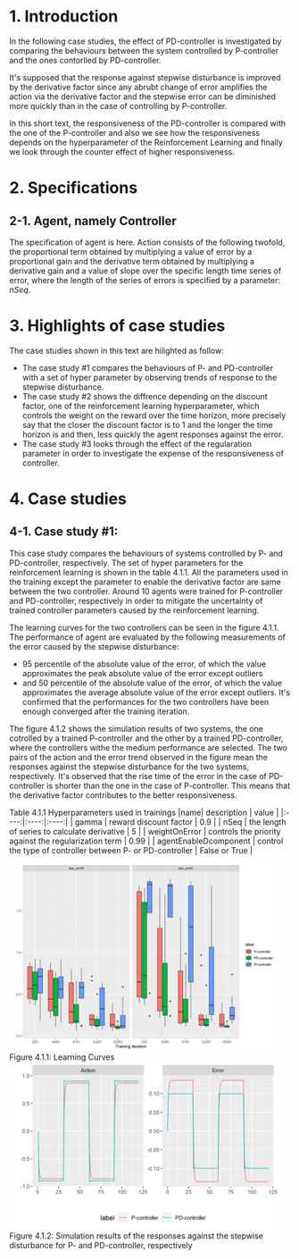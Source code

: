 

# 1. Introduction
In the following case studies,
the effect of PD-controller is investigated 
by comparing the behaviours between the system controlled by P-controller
and the ones contorlled by PD-controller.

It's supposed that 
the response against stepwise disturbance 
is improved by the derivative factor
since any abrubt change of error amplifies the action
via the derivative factor and the stepwise error can be diminished more quickly  than in the case of controlling by P-controller.

In this short text,
the responsiveness of the PD-controller is compared with the one of the P-controller
and also we see how the responsiveness depends on the hyperparameter of the Reinforcement Learning
and finally we look through the counter effect of higher responsiveness.

# 2. Specifications

## 2-1. Agent, namely Controller
The specification of agent is here.
Action consists of the following twofold,
the proportional term obtained by multiplying a value of error by a proportional gain
and the derivative term obtained by multiplying a derivative gain and a value of slope over the specific length time series of error, 
where the length of the series of errors is specified by a parameter: $nSeq$.

# 3. Highlights of case studies
The case studies shown in this text are hilighted as follow:
- The case study #1 compares the behaviours of P- and PD-controller with a set of hyper parameter by observing trends of response to the stepwise disturbance.
- The case study #2 shows the diffrence depending on the discount factor, one of the reinforcement learning hyperparameter, which controls the weight on the reward over the time horizon, more precisely say that the closer the discount factor is to 1 and the longer the time horizon is and then, less quickly the agent responses against the error.
- The case study #3 looks through the effect of the regularation parameter in order to investigate the expense of the responsiveness of controller.

# 4. Case studies

## 4-1. Case study #1: 

This case study compares the behaviours of systems controlled by P- and PD-controller, respectively.
The set of hyper parameters for the reinforcement learning is shown in the table 4.1.1.
All the parameters used in the training except the parameter to enable the derivative factor are same between the two controller.
Around 10 agents were trained for P-controller and PD-controller, respectively
in order to mitigate the uncertainty of trained controller parameters caused by the reinforcement learning.

The learning curves for the two controllers can be seen in the figure 4.1.1.
The performance of agent are evaluated by the following measurements of the error caused by the stepwise disturbance:
- 95 percentile of the absolute value of the error, of which the value approximates the peak absolute value of the error except outliers
- and 50 percentile of the absolute value of the error, of which the value approximates the average absolute value of the error except outliers.
It's confirmed that the performances for the two controllers have been enough converged after the training iteration.

The figure 4.1.2 shows the simulation results of two systems, the one cotrolled by a trained P-controller
and the other by a trained PD-controller, where the controllers withe the medium performance are selected.
The two pairs of the action and the error trend observed in the figure mean the responses against the stepwise disturbance
for the two systems, respectively.
It's observed that the rise time of the error in the case of PD-controller is shorter than the one in the case of P-controller.
This means that the derivative factor contributes to the better responsiveness.

Table 4.1.1 Hyperparameters used in trainings
|name| description | value |
|:----:|:----:|:----:|
| gamma | reward discount factor | 0.9 |
| nSeq | the length of series to calculate derivative | 5 |
| weightOnError | controls the priority against the regularization term  | 0.99 |
| agentEnableDcomponent | control the type of controller between P- or PD-controller | False or True |

<img src="./img/cs1f_error_features_boxplot2.png" width = "480px"> 
Figure 4.1.1: Learning Curves

<img src="./img/cs1f_trend.png" width = "480px"> 
Figure 4.1.2: Simulation results of the responses against the stepwise disturbance for P- and PD-controller, respectively
